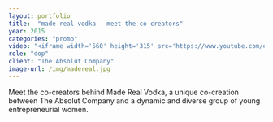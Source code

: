 ```yaml
---
layout: portfolio
title:  "made real vodka - meet the co-creators"
year: 2015
categories: "promo"
video: "<iframe width='560' height='315' src='https://www.youtube.com/embed/L-ZUGh2up7g' frameborder='0' allowfullscreen></iframe>"
role: "dop"
client: "The Absolut Company"
image-url: /img/madereal.jpg
---
```


Meet the co-creators behind Made Real Vodka, a unique co-creation between The Absolut Company and a dynamic and diverse group of young entrepreneurial women.